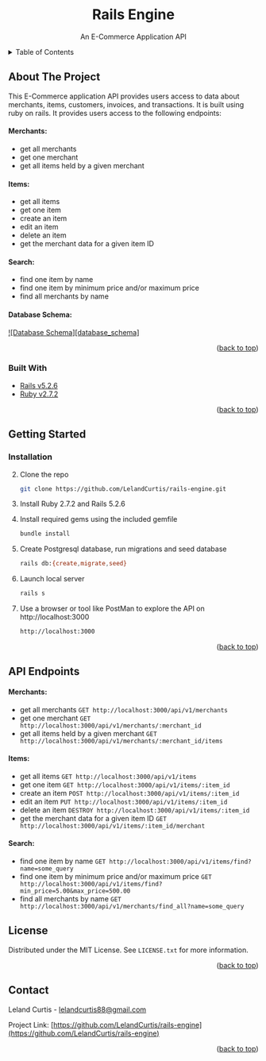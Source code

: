 <h1 align="center">Rails Engine</h1>

  <p align="center">
    An E-Commerce Application API
  </p>
</div>



<!-- TABLE OF CONTENTS -->
<details>
  <summary>Table of Contents</summary>
  <ol>
    <li>
      <a href="#about-the-project">About The Project</a>
      <ul>
        <li><a href="#built-with">Built With</a></li>
      </ul>
    </li>
    <li>
      <a href="#getting-started">Getting Started</a>
      <ul>
        <li><a href="#installation">Installation</a></li>
      </ul>
    </li>
    <li><a href="#api-endpoints">Usage</a></li>
    <li><a href="#license">License</a></li>
    <li><a href="#contact">Contact</a></li>
  </ol>
</details>



<!-- ABOUT THE PROJECT -->
## About The Project

This E-Commerce application API provides users access to data about merchants, items, customers, invoices, and transactions. It is built using ruby on rails. It provides users access to the following endpoints:

#### Merchants:
  * get all merchants
  * get one merchant
  * get all items held by a given merchant
#### Items:
  * get all items
  * get one item
  * create an item
  * edit an item
  * delete an item
  * get the merchant data for a given item ID
#### Search:
  * find one item by name
  * find one item by minimum price and/or maximum price
  * find all merchants by name

#### Database Schema:
[![Database Schema][database_schema]](https://user-images.githubusercontent.com/15107515/152901359-aadf9cd8-4350-4ce6-8bd3-332171d2bebf.png)

<p align="right">(<a href="#top">back to top</a>)</p>



### Built With

* [Rails v5.2.6](https://rubyonrails.org/)
* [Ruby v2.7.2](https://www.ruby-lang.org/en/)

<p align="right">(<a href="#top">back to top</a>)</p>



<!-- GETTING STARTED -->
## Getting Started

### Installation

2. Clone the repo
   ```sh
   git clone https://github.com/LelandCurtis/rails-engine.git
   ```
3. Install Ruby 2.7.2 and Rails 5.2.6

3. Install required gems using the included gemfile
   ```sh
   bundle install
   ```
3. Create Postgresql database, run migrations and seed database
   ```sh
   rails db:{create,migrate,seed}
   ```
3. Launch local server
   ```sh
   rails s
   ```
3. Use a browser or tool like PostMan to explore the API on http://localhost:3000
   ```sh
   http://localhost:3000
   ```


<p align="right">(<a href="#top">back to top</a>)</p>

## API Endpoints

#### Merchants:
  * get all merchants `GET http://localhost:3000/api/v1/merchants`
  * get one merchant `GET http://localhost:3000/api/v1/merchants/:merchant_id`
  * get all items held by a given merchant `GET http://localhost:3000/api/v1/merchants/:merchant_id/items`
#### Items:
  * get all items `GET http://localhost:3000/api/v1/items`
  * get one item `GET http://localhost:3000/api/v1/items/:item_id`
  * create an item `POST http://localhost:3000/api/v1/items/:item_id`
  * edit an item `PUT http://localhost:3000/api/v1/items/:item_id`
  * delete an item `DESTROY http://localhost:3000/api/v1/items/:item_id`
  * get the merchant data for a given item ID `GET http://localhost:3000/api/v1/items/:item_id/merchant`
#### Search:
  * find one item by name `GET http://localhost:3000/api/v1/items/find?name=some_query`
  * find one item by minimum price and/or maximum price `GET http://localhost:3000/api/v1/items/find?min_price=5.00&max_price=500.00`
  * find all merchants by name `GET http://localhost:3000/api/v1/merchants/find_all?name=some_query`

<!-- LICENSE -->
## License

Distributed under the MIT License. See `LICENSE.txt` for more information.

<p align="right">(<a href="#top">back to top</a>)</p>



<!-- CONTACT -->
## Contact

Leland Curtis - lelandcurtis88@gmail.com

Project Link: [https://github.com/LelandCurtis/rails-engine](https://github.com/LelandCurtis/rails-engine)

<p align="right">(<a href="#top">back to top</a>)</p>
